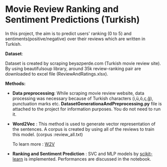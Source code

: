 # Movie Review Ranking and Sentiment Predictions (Turkish)

In this project, the aim is to predict users' ranking (0 to 5) and sentiments(positive/negative) over their reviews which are written in Turkish.

**Dataset**:

Dataset is created by scraping beyazperde.com (Turkish movie review site). By using beautifulsoup library, around 35k review-ranking pair are downloaded to excel file (ReviewAndRatings.xlsx).

**Methods:**

- **Data preprocessing**: While scraping movie review website, data processing was necessary because of Turkish characters (i,ü,ö,ç,ğ), punctuation marks etc. **DatasetGenerationaAndPreprocessing.py** file is attached to the project for information purposes. You do not need to run it.

 - **Word2Vec** : This method is used to generate vector representation of the sentences. A corpus is created by using all of the reviews to train this model. (corpus :review_all.txt)

	To learn more : [W2V](https://radimrehurek.com/gensim/models/word2vec.html)

- **Ranking and Sentiment Prediction** : SVC and MLP models by [scikit-learn](http://scikit-learn.org/stable/modules/generated/sklearn.svm.SVC.html#sklearn.svm.SVC) is implemented.  Performances are discussed in the notebook.
